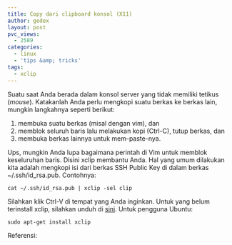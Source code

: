 ```yaml
---
title: Copy dari clipboard konsol (X11)
author: gedex
layout: post
pvc_views:
  - 2589
categories:
  - linux
  - 'tips &amp; tricks'
tags:
  - xclip
---
```


Suatu saat Anda berada dalam konsol server yang tidak memiliki tetikus (*mouse*). Katakanlah Anda perlu mengkopi suatu berkas ke berkas lain, mungkin langkahnya seperti berikut:

1.  membuka suatu berkas (misal dengan vim), dan
2.  memblok seluruh baris lalu melakukan kopi (Ctrl-C), tutup berkas, dan
3.  membuka berkas lainnya untuk mem-paste-nya.

Ups, mungkin Anda lupa bagaimana perintah di Vim untuk memblok keseluruhan baris. Disini xclip membantu Anda. Hal yang umum dilakukan kita adalah mengkopi isi dari berkas SSH Public Key di dalam berkas ~/.ssh/id_rsa.pub. Contohnya:

`cat ~/.ssh/id_rsa.pub | xclip -sel clip`

Silahkan klik Ctrl-V di tempat yang Anda inginkan. Untuk yang belum terinstall xclip, silahkan unduh di [sini][1]. Untuk pengguna Ubuntu:

 [1]: http://sourceforge.net/projects/xclip/

`sudo apt-get install xclip`

Referensi:

